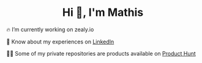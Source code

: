 <h1 align="center">Hi 👋, I'm Mathis</h1>

🔥 I’m currently working on zealy.io

🤝 Know about my experiences on [LinkedIn](https://www.linkedin.com/in/grosjean-mathis/)

👨‍💻 Some of my private repositories are products available on [Product Hunt](https://www.producthunt.com/@mathis_grosjean1/)
